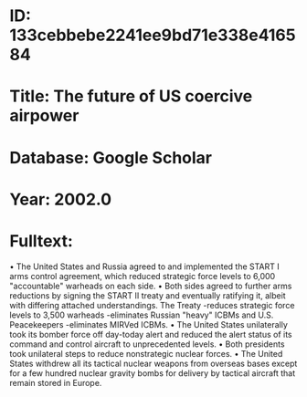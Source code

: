 # ID: 133cebbebe2241ee9bd71e338e416584
# Title: The future of US coercive airpower
# Database: Google Scholar
# Year: 2002.0
# Fulltext:
• The United States and Russia agreed to and implemented the START I arms control agreement, which reduced strategic force levels to 6,000 "accountable" warheads on each side. •
Both sides agreed to further arms reductions by signing the START II treaty and eventually ratifying it, albeit with differing attached understandings.
The Treaty -reduces strategic force levels to 3,500 warheads -eliminates Russian "heavy" ICBMs and U.S. Peacekeepers -eliminates MIRVed ICBMs. •
The United States unilaterally took its bomber force off day-today alert and reduced the alert status of its command and control aircraft to unprecedented levels. •
Both presidents took unilateral steps to reduce nonstrategic nuclear forces. •
The United States withdrew all its tactical nuclear weapons from overseas bases except for a few hundred nuclear gravity bombs for delivery by tactical aircraft that remain stored in Europe.
